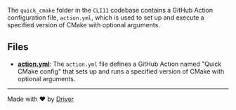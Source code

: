 <!--------------------------------------------------------------------------------->
<!-- IMPORTANT: This file is auto-generated by Driver (https://driver.ai). -------->
<!-- Manual edits may be overwritten on future commits. --------------------------->
<!--------------------------------------------------------------------------------->

The `quick_cmake` folder in the `CLI11` codebase contains a GitHub Action configuration file, `action.yml`, which is used to set up and execute a specified version of CMake with optional arguments.


## Files
- **[action.yml](action.yml.md)**: The `action.yml` file defines a GitHub Action named "Quick CMake config" that sets up and runs a specified version of CMake with optional arguments.

---
Made with ❤️ by [Driver](https://www.driver.ai/)